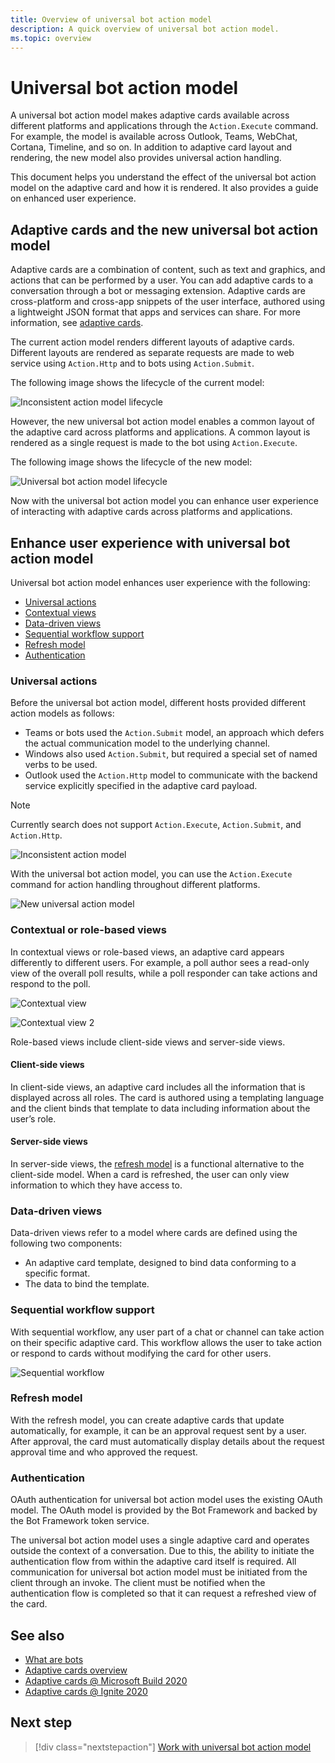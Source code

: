 ```yaml
---
title: Overview of universal bot action model
description: A quick overview of universal bot action model.
ms.topic: overview
---
```


# Universal bot action model

A universal bot action model makes adaptive cards available across different platforms and applications through the `Action.Execute` command. For example, the model is available across Outlook, Teams, WebChat, Cortana, Timeline, and so on. In addition to adaptive card layout and rendering, the new model also provides universal action handling.

This document helps you understand the effect of the universal bot action model on the adaptive card and how it is rendered. It also provides a guide on enhanced user experience.

## Adaptive cards and the new universal bot action model

Adaptive cards are a combination of content, such as text and graphics, and actions that can be performed by a user. You can add adaptive cards to a conversation through a bot or messaging extension. Adaptive cards are cross-platform and cross-app snippets of the user interface, authored using a lightweight JSON format that apps and services can share. For more information, see [adaptive cards](http://adaptivecards.io/).

The current action model renders different layouts of adaptive cards. Different layouts are rendered as separate requests are made to web service using `Action.Http` and to bots using `Action.Submit`.

The following image shows the lifecycle of the current model:

![Inconsistent action model lifecycle](~/assets/images/bots/inconsistent-action-model-lifecycle.png)

However, the new universal bot action model enables a common layout of the adaptive card across platforms and applications. A common layout is rendered as a single request is made to the bot using `Action.Execute`.

The following image shows the lifecycle of the new model:

![Universal bot action model lifecycle](~/assets/images/bots/universal-action-model-lifecycle.png)

Now with the universal bot action model you can enhance user experience of interacting with adaptive cards across platforms and applications.

## Enhance user experience with universal bot action model

Universal bot action model enhances user experience with the following:

* [Universal actions](#universal-actions)
* [Contextual views](#contextual-views-or-role-based-views)
* [Data-driven views](#data-driven-views)
* [Sequential workflow support](#sequential-workflow-support)
* [Refresh model](#refresh-model)
* [Authentication](#authentication)

### Universal actions

Before the universal bot action model, different hosts provided different action models as follows:

* Teams or bots used the `Action.Submit` model, an approach which defers the actual communication model to the underlying channel.
* Windows also used `Action.Submit`, but required a special set of named verbs to be used.
* Outlook used the `Action.Http` model to communicate with the backend service explicitly specified in the adaptive card payload.

>[!NOTE]
> Currently search does not support `Action.Execute`, `Action.Submit`, and `Action.Http`.

![Inconsistent action model](~/assets/images/bots/inconsistent-action-model.png)

With the universal bot action model, you can use the `Action.Execute` command for action handling throughout different platforms.

![New universal action model](~/assets/images/bots/new-universal-action-model.png)

### Contextual or role-based views

In contextual views or role-based views, an adaptive card appears differently to different users. For example, a poll author sees a read-only view of the overall poll results, while a poll responder can take actions and respond to the poll.

![Contextual view](~/assets/images/bots/contextual-views.png)

![Contextual view 2](~/assets/images/bots/contextual-views2.png)

Role-based views include client-side views and server-side views.

#### Client-side views

In client-side views, an adaptive card includes all the information that is displayed across all roles. The card is authored using a templating language and the client binds that template to data including information about the user’s role.

#### Server-side views

In server-side views, the [refresh model](#refresh-model) is a functional alternative to the client-side model. When a card is refreshed, the user can only view information to which they have access to.

### Data-driven views

Data-driven views refer to a model where cards are defined using the following two components:

* An adaptive card template, designed to bind data conforming to a specific format.
* The data to bind the template.

### Sequential workflow support

With sequential workflow, any user part of a chat or channel can take action on their specific adaptive card. This workflow allows the user to take action or respond to cards without modifying the card for other users.

![Sequential workflow](~/assets/images/bots/sequentialworkflow.png)

### Refresh model

With the refresh model, you can create adaptive cards that update automatically, for example, it can be an approval request sent by a user. After approval, the card must automatically display details about the request approval time and who approved the request.

### Authentication

OAuth authentication for universal bot action model uses the existing OAuth model. The OAuth model is provided by the Bot Framework and backed by the Bot Framework token service.

The universal bot action model uses a single adaptive card and operates outside the context of a conversation. Due to this, the ability to initiate the authentication flow from within the adaptive card itself is required. All communication for universal bot action model must be initiated from the client through an invoke. The client must be notified when the authentication flow is completed so that it can request a refreshed view of the card.

## See also

* [What are bots](~/bots/what-are-bots.md)
* [Adaptive cards overview](~/task-modules-and-cards/what-are-cards.md)
* [Adaptive cards @ Microsoft Build 2020](https://youtu.be/hEBhwB72Qn4?t=1393)
* [Adaptive cards @ Ignite 2020](https://techcommunity.microsoft.com/t5/video-hub/elevate-user-experiences-with-teams-and-adaptive-cards/m-p/1689460)

## Next step

> [!div class="nextstepaction"]
> [Work with universal bot action model](Work-with-universal-bot-action-model.md)

